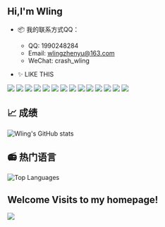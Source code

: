 ## Hi,I'm **Wling**

- 📦 我的联系方式QQ：
  - QQ: 1990248284
  - Email: wlingzhenyu@163.com
  - WeChat: crash_wling

- ✨ LIKE THIS
  
![](https://img.shields.io/badge/Windows11-0078d6?style=flat-square&logo=windows&logoColor=fff)
![](https://img.shields.io/badge/-Python-3e74a2?style=flat-square&logo=Python&logoColor=fff)
![](https://img.shields.io/badge/-HTML-e76029?style=flat-square&logo=html5&logoColor=fff)
![](https://img.shields.io/badge/-CSS-275ee4?style=flat-square&logo=css3&logoColor=fff)
![](https://img.shields.io/badge/-JavaScript-eeca03?style=flat-square&logo=javascript&logoColor=fff)
![](https://img.shields.io/badge/-PS-00c7f5?style=flat-square&logo=adobephotoshop&logoColor=fff)
![](https://img.shields.io/badge/-PR-d46bf7?style=flat-square&logo=adobepremierepro&logoColor=fff)
![](https://img.shields.io/badge/-LR-abd0e8?style=flat-square&logo=adobelightroomclassic&logoColor=fff)
![](https://img.shields.io/badge/-AU-00d8b0?style=flat-square&logo=adobeaudition&logoColor=fff)
![](https://img.shields.io/badge/Osu!-%23FF66AA?style=flat-square&logo=osu&logoColor=white)
![](https://img.shields.io/badge/Debian-%23A81D33?style=flat-square&logo=debian&logoColor=white)
![](https://img.shields.io/badge/Docker-%232496ED?style=flat-square&logo=docker&logoColor=white)
![](https://img.shields.io/badge/Vue.js-%234FC08D?style=flat-square&logo=Vue.js&logoColor=fff)
![](https://img.shields.io/badge/Vscode-%23007ACC?style=flat-square&logo=visualstudiocode&logoColor=fff)


## 📈 成绩
![Wling's GitHub stats](https://github-readme-stats.vercel.app/api?username=wling-art&show_icons=true&theme=radical)

## 📻 热门语言

![Top Languages](https://github-readme-stats.vercel.app/api/top-langs/?username=wling-art&layout=compact&theme=radical)


## Welcome Visits to my homepage!

<div align="left"><img align="left" src="https://moe-counter.glitch.me/get/@wling?theme=rule34" ></div>
